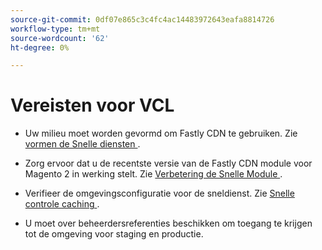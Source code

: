```yaml
---
source-git-commit: 0df07e865c3c4fc4ac14483972643eafa8814726
workflow-type: tm+mt
source-wordcount: '62'
ht-degree: 0%

---
```

# Vereisten voor VCL

<!-- Prerequisites section inserted in tutorials for customizing the Fastly service configuration with custom VCL snippets. -->

- Uw milieu moet worden gevormd om Fastly CDN te gebruiken. Zie [ vormen de Snelle diensten ](/help/cloud-guide/cdn/fastly-configuration.md).

- Zorg ervoor dat u de recentste versie van de Fastly CDN module voor Magento 2 in werking stelt. Zie [ Verbetering de Snelle Module ](/help/cloud-guide/cdn/fastly-configuration.md#upgrade-fastly-module).

- Verifieer de omgevingsconfiguratie voor de sneldienst. Zie [ Snelle controle caching ](/help/cloud-guide/launch/checklist.md#verify-fastly-caching).

- U moet over beheerdersreferenties beschikken om toegang te krijgen tot de omgeving voor staging en productie.
